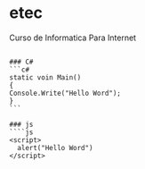 # etec
Curso de Informatica Para Internet















<?php
 echo 'Hello Word';
?>
````

### C#
```c#
static voin Main()
{
Console.Write("Hello Word");
}
```

### js
````js
<script>
  alert("Hello Word")
</script>
